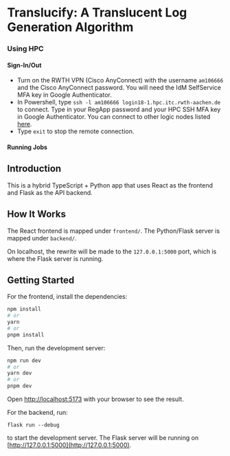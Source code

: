 # Translucify: A Translucent Log Generation Algorithm

### Using HPC

#### Sign-In/Out

-   Turn on the RWTH VPN (Cisco AnyConnect) with the username `am106666` and the Cisco AnyConnect password. You will need the IdM SelfService MFA key in Google Authenticator.
-   In Powershell, type `ssh -l am106666 login18-1.hpc.itc.rwth-aachen.de` to connect. Type in your RegApp password and your HPC SSH MFA key in Google Authenticator. You can connect to other logic nodes listed [here](https://help.itc.rwth-aachen.de/service/rhr4fjjutttf/article/fc0bcd64e4df4d06bac1e3d1fc473309/).
-   Type `exit` to stop the remote connection.

#### Running Jobs

## Introduction

This is a hybrid TypeScript + Python app that uses React as the frontend and Flask as the API backend.

## How It Works

The React frontend is mapped under `frontend/`.
The Python/Flask server is mapped under `backend/`.

On localhost, the rewrite will be made to the `127.0.0.1:5000` port, which is where the Flask server is running.

## Getting Started

For the frontend, install the dependencies:

```bash
npm install
# or
yarn
# or
pnpm install
```

Then, run the development server:

```bash
npm run dev
# or
yarn dev
# or
pnpm dev
```

Open [http://localhost:5173](http://localhost:5173) with your browser to see the result.

For the backend, run:

```
flask run --debug
```

to start the development server. The Flask server will be running on [http://127.0.0.1:5000](http://127.0.0.1:5000).
